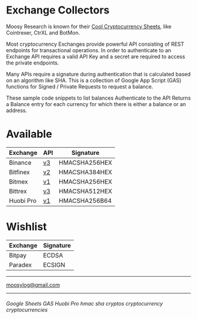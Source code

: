 # Exchange Collectors

Moosy Research is known for their [Cool Cryptocurrency Sheets](https://sites.google.com/site/moosyresearch/projects/cryptos), like Cointrexer, CtrXL and BotMon.

Most cryptocurrency Exchanges provide powerful API consisting of REST endpoints for transactional operations.
In order to authenticate to an Exchange API requires a valid API Key and a secret are required to access the private endpoints.

Many APIs require a signature during authentication that is calculated based on an algorithm like SHA.
This is a collection of Google App Script (GAS) functions for Signed / Private Requests to request a balance.

These sample code snippets to list balances
Authenticate to the API 
Returns a Balance entry for each currency for which there is either a balance or an address.

# Available

Exchange   | API| Signature      
---------- | ---| ---------     
Binance    | [v3](https://github.com/binance-exchange/binance-official-api-docs/blob/master/rest-api.md) | HMACSHA256HEX 
Bitfinex   | [v2](https://docs.bitfinex.com/docs/introduction) | HMACSHA384HEX 
Bitmex     | [v1](https://www.bitmex.com/app/apiOverview) | HMACSHA256HEX 
Bittrex    | [v3](https://bittrex.github.io/api) | HMACSHA512HEX 
Huobi Pro  | [v1](https://github.com/huobiapi/API_Docs_en) | HMACSHA256B64 

# Wishlist

Exchange     | Signature
------------ | -------------
Bitpay       | ECDSA  
Paradex      | ECSIGN 



***

moosylog@gmail.com

***

###### Google Sheets GAS Huobi Pro  hmac sha cryptos cryptocurrency cryptocurrencies 
